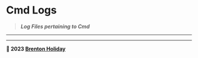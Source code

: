 # Cmd Logs

> ***Log Files pertaining to Cmd***

---



---

**🤍 2023 [Brenton Holiday](https://brenton.holiday)**